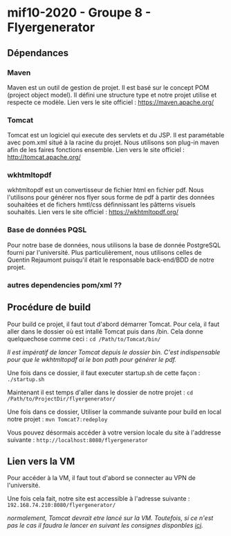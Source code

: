# mif10-2020 - Groupe 8 - Flyergenerator

## Dépendances

### Maven
Maven est un outil de gestion de projet. Il est basé sur le concept POM (project object model). Il défini une structure type et notre projet utilise et respecte ce modèle.
Lien vers le site officiel : https://maven.apache.org/

### Tomcat
Tomcat est un logiciel qui execute des servlets et du JSP. Il est paramétable avec pom.xml situé à la racine du projet. Nous utilisons son plug-in maven afin de les faires fonctions ensemble.
Lien vers le site officiel : http://tomcat.apache.org/

### wkhtmltopdf
wkhtmltopdf est un convertisseur de fichier html en fichier pdf. Nous l'utilisons pour générer nos flyer sous forme de pdf à partir des données souhaitées et de fichers hmtl/css définnissant les pâtterns visuels souhaités. 
Lien vers le site officiel : https://wkhtmltopdf.org/

### Base de données PQSL
Pour notre base de données, nous utilisons la base de donnée PostgreSQL fourni par l'université. Plus particulièrement, nous utilisons celles de Quentin Rejaumont puisqu'il était le responsable back-end/BDD de notre projet.

### autres dependencies pom/xml ??


## Procédure de build

Pour build ce projet, il faut tout d'abord démarrer Tomcat. Pour cela, il faut aller dans le dossier où est intallé Tomcat puis dans /bin. Cela donne quelquechose comme ceci :
    ```cd /Path/to/Tomcat/bin/```

*Il est impératif de lancer Tomcat depuis le dossier bin. C'est indispensable pour que le wkhtmltopdf ai le bon path pour générer le pdf.*

Une fois dans ce dossier, il faut executer startup.sh de cette façon : 
    ```./startup.sh```

Maintenant il est temps d'aller dans le dossier de notre projet :
    ```cd /Path/to/ProjectDir/flyergenerator/```

Une fois dans ce dossier, Utiliser la commande suivante pour build en local notre projet :
    ```mvn Tomcat7:redeploy```

Vous pouvez désormais accéder à votre version locale du site à l'addresse suivante :
    ```http://localhost:8080/flyergenerator```



## Lien vers la VM

Pour accéder à la VM, il faut tout d'abord se connecter au VPN de l'université.

Une fois cela fait, notre site est accessible à l'adresse suivante : ```192.168.74.210:8080/flyergenerator/```

*normalement, Tomcat devrait etre lancé sur la VM. Toutefois, si ce n'est pas le cas il faudra le lancer en suivant les consignes disponbles [ici](https://forge.univ-lyon1.fr/p1509933/mif10-2020/-/wikis/Configuration-&-utilisation-VM).*